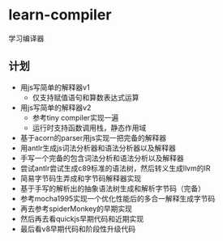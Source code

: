 # learn-compiler
学习编译器
## 计划
- 用js写简单的解释器v1
  - 仅支持赋值语句和算数表达式运算
- 用js写简单的解释器v2
  - 参考tiny compiler实现一遍
  - 运行时支持函数调用栈，静态作用域
- 基于acorn的parser用js实现一把完备的解释器
- 用antlr生成js词法分析器和语法分析器以及解释器
- 手写一个完备的包含词法分析和语法分析以及解释器
- 尝试antlr尝试生成c89标准的语法树，然后转义生成llvm的IR
- 简易字节码生弄成和字节码解释器实现
- 基于手写的解析出的抽象语法树生成和解析字节码（完备）
- 参考mocha1995实现一个优化性能后的多合一解释生成字节码
- 再去参考spiderMonkey的早期实现
- 然后再去看quickjs早期代码和近期实现
- 最后看v8早期代码和阶段性升级代码
